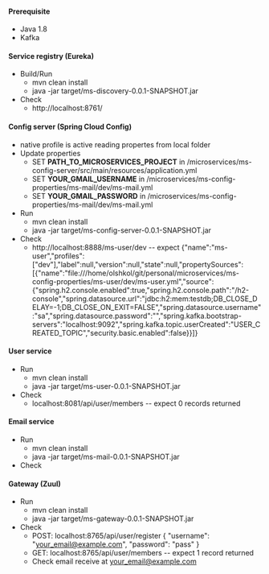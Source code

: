 #### Prerequisite
- Java 1.8
- Kafka
#### Service registry (Eureka)
- Build/Run
  - mvn clean install
  - java -jar target/ms-discovery-0.0.1-SNAPSHOT.jar
- Check
  - http://localhost:8761/
#### Config server (Spring Cloud Config)
- native profile is active reading propertes from local folder
- Update properties 
  - SET **PATH_TO_MICROSERVICES_PROJECT** in /microservices/ms-config-server/src/main/resources/application.yml
  - SET **YOUR_GMAIL_USERNAME** in /microservices/ms-config-properties/ms-mail/dev/ms-mail.yml
  - SET **YOUR_GMAIL_PASSWORD** in /microservices/ms-config-properties/ms-mail/dev/ms-mail.yml
- Run
  - mvn clean install
  - java -jar target/ms-config-server-0.0.1-SNAPSHOT.jar
- Check
  - http://localhost:8888/ms-user/dev -- expect {"name":"ms-user","profiles":["dev"],"label":null,"version":null,"state":null,"propertySources":[{"name":"file:///home/olshkol/git/personal/microservices/ms-config-properties/ms-user/dev/ms-user.yml","source":{"spring.h2.console.enabled":true,"spring.h2.console.path":"/h2-console","spring.datasource.url":"jdbc:h2:mem:testdb;DB_CLOSE_DELAY=-1;DB_CLOSE_ON_EXIT=FALSE","spring.datasource.username":"sa","spring.datasource.password":"","spring.kafka.bootstrap-servers":"localhost:9092","spring.kafka.topic.userCreated":"USER_CREATED_TOPIC","security.basic.enabled":false}}]}
#### User service
- Run
  - mvn clean install
  - java -jar target/ms-user-0.0.1-SNAPSHOT.jar
- Check
  - localhost:8081/api/user/members -- expect 0 records returned
#### Email service
- Run
  - mvn clean install
  - java -jar target/ms-mail-0.0.1-SNAPSHOT.jar
- Check
#### Gateway (Zuul)
- Run
  - mvn clean install
  - java -jar target/ms-gateway-0.0.1-SNAPSHOT.jar
- Check
  - POST: localhost:8765/api/user/register {
	"username": "your_email@example.com",
	"password": "pass"
}
  - GET: localhost:8765/api/user/members -- expect 1 record returned
  - Check email receive at your_email@example.com
